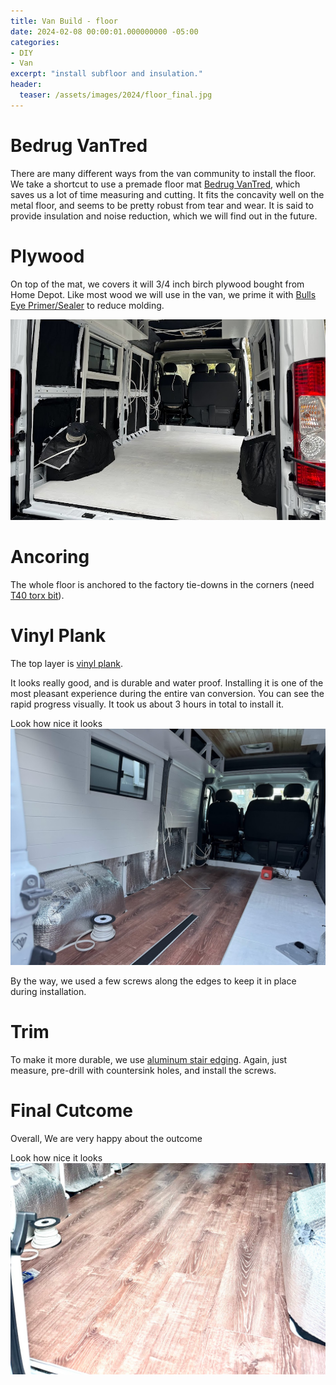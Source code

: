 ```yaml
---
title: Van Build - floor
date: 2024-02-08 00:00:01.000000000 -05:00
categories:
- DIY
- Van
excerpt: "install subfloor and insulation."
header:
  teaser: /assets/images/2024/floor_final.jpg 
---
```


# Bedrug VanTred

There are many different ways from the van community to install the floor. We take a shortcut to use a premade floor mat [Bedrug VanTred](https://a.co/d/gGgHl0T), which saves us a lot of time measuring and cutting. It fits the concavity well on the metal floor, and seems to be pretty robust from tear and wear. It is said to provide insulation and noise reduction, which we will find out in the future.

# Plywood

On top of the mat, we covers it will 3/4 inch birch plywood bought from Home Depot. Like most wood we will use in the van, we prime it with [Bulls Eye Primer/Sealer]( https://a.co/d/cetnzHI) to reduce molding.

![Dimension](/assets/images/2024/floor.jpg)

# Ancoring

The whole floor is anchored to the factory tie-downs in the corners (need [T40 torx bit](https://www.amazon.com/dp/B07ZS6K86V?ref=ppx_yo2ov_dt_b_product_details&th=1)).

# Vinyl Plank

The top layer is [vinyl plank](https://www.homedepot.com/p/Lifeproof-Choice-Oak-6-MIL-x-8-7-in-W-x-48-in-L-Click-Lock-Waterproof-Luxury-Vinyl-Plank-Flooring-20-1-sqft-case-I966104L/300461637).

It looks really good, and is durable and water proof. Installing it is one of the most pleasant experience during the entire van conversion. You can see the rapid progress visually. It took us about 3 hours in total to install it.

Look how nice it looks
![Dimension](/assets/images/2024/floor_with_plank.jpg)

By the way, we used a few screws along the edges to keep it in place during installation.

# Trim

To make it more durable, we use [aluminum stair edging](https://www.homedepot.com/p/1-1-8-X1-1-8-X-144-PEWTER-ALUMINUM-STAIR-EDGING-HAMMERED-31492/202066476). Again, just measure, pre-drill with countersink holes, and install the screws.

# Final Cutcome

Overall, We are very happy about the outcome

Look how nice it looks
![Dimension](/assets/images/2024/floor_final.jpg)
